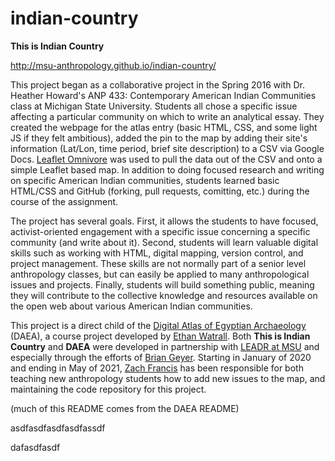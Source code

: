 indian-country
====

**This is Indian Country**

http://msu-anthropology.github.io/indian-country/

This project began as a collaborative project in the Spring 2016 with Dr. Heather Howard's ANP 433: Contemporary American Indian Communities class at Michigan State University. Students all chose a specific issue affecting a particular community on which to write an analytical essay. They created the webpage for the atlas entry (basic HTML, CSS, and some light JS if they felt ambitious), added the pin to the map by adding their site's information (Lat/Lon, time period, brief site description) to a CSV via Google Docs. [Leaflet Omnivore](https://github.com/mapbox/leaflet-omnivore) was used to pull the data out of the CSV and onto a simple Leaflet based map.  In addition to doing focused research and writing on specific American Indian communities, students learned basic HTML/CSS and GitHub (forking, pull requests, comitting, etc.) during the course of the assignment.  

The project has several goals.  First, it allows the students to have focused, activist-oriented engagement with a specific issue concerning a specific community (and write about it).  Second, students will learn valuable digital skills such as working with HTML, digital mapping, version control, and project management. These skills are not normally part of a senior level anthropology classes, but can easily be applied to many anthropological issues and projects. Finally, students will build something public, meaning they will contribute to the collective knowledge and resources available on the open web about various American Indian communities.

This project is a direct child of the [Digital Atlas of Egyptian Archaeology](https://github.com/matrix-msu/daea) (DAEA), a course project developed by [Ethan Watrall](https://github.com/watrall). Both **This is Indian Country** and **DAEA** were developed in partnership with [LEADR at MSU](http://leadr.msu.edu) and especially through the efforts of [Brian Geyer](https://github.com/geyerbri). Starting in January of 2020 and ending in May of 2021, [Zach Francis](https://github.com/0Redfeather) has been responsible for both teaching new anthropology students how to add new issues to the map, and maintaining the code repository for this project.

(much of this README comes from the DAEA README)

asdfasdfasdfasdfassdf

dafasdfasdf
